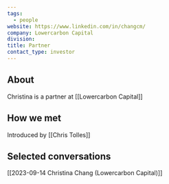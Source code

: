 ```yaml
---
tags:
  - people
website: https://www.linkedin.com/in/changcm/
company: Lowercarbon Capital
division: 
title: Partner
contact_type: investor
---
```

## About
Christina is a partner at [[Lowercarbon Capital]]

## How we met
Introduced by [[Chris Tolles]]

## Selected conversations
[[2023-09-14 Christina Chang (Lowercarbon Capital)]]